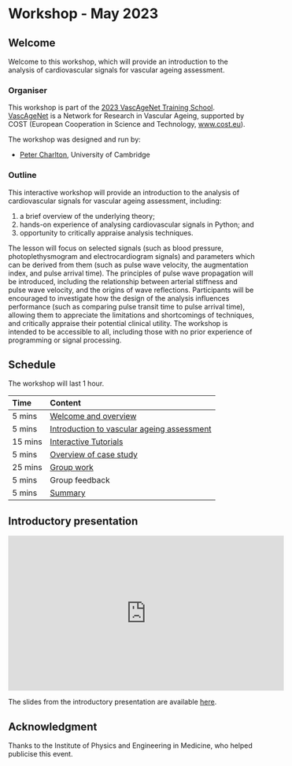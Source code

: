 # Workshop - May 2023

## Welcome

Welcome to this workshop, which will provide an introduction to the analysis of cardiovascular signals for vascular ageing assessment.

### Organiser

This workshop is part of the [2023 VascAgeNet Training School](https://vascagenet.eu/training-schools). [VascAgeNet](https://vascagenet.eu/) is a 
Network for Research in Vascular Ageing, supported by COST (European Cooperation in Science and Technology, www.cost.eu).

The workshop was designed and run by:
- [Peter Charlton](https://peterhcharlton.github.io/), University of Cambridge

### Outline

This interactive workshop will provide an introduction to the analysis of cardiovascular signals for vascular ageing assessment, including: 
1. a brief overview of the underlying theory;
2. hands-on experience of analysing cardiovascular signals in Python; and
3. opportunity to critically appraise analysis techniques.

The lesson will focus on selected signals (such as blood pressure, photoplethysmogram and electrocardiogram signals) and parameters which can be derived from them (such as pulse wave velocity, the augmentation index, and pulse arrival time). The principles of pulse wave propagation will be introduced, including the relationship between arterial stiffness and pulse wave velocity, and the origins of wave reflections. Participants will be encouraged to investigate how the design of the analysis influences performance (such as comparing pulse transit time to pulse arrival time), allowing them to appreciate the limitations and shortcomings of techniques, and critically appraise their potential clinical utility. The workshop is intended to be accessible to all, including those with no prior experience of programming or signal processing.

## Schedule

The workshop will last 1 hour.

| Time | Content |
| :--- | :--- |
| 5 mins | [Welcome and overview](../overview/workshop-2023-03) |
| 5 mins | [Introduction to vascular ageing assessment](../case-studies/vasc-age-intro) |
| 15 mins | [Interactive Tutorials](../tutorials) |
| 5 mins | [Overview of case study](../case-studies/vasc-age-example) |
| 25 mins | [Group work](../case-studies) |
| 5 mins | Group feedback |
| 5 mins | [Summary](../summary) |

## Introductory presentation

<iframe width="560" height="315" src="https://www.youtube.com/embed/MANsp-qoCgg" title="YouTube video player" frameborder="0" allow="accelerometer; autoplay; clipboard-write; encrypted-media; gyroscope; picture-in-picture; web-share" allowfullscreen></iframe>

The slides from the introductory presentation are available [here](https://doi.org/10.5281/zenodo.7734870).

## Acknowledgment

Thanks to the Institute of Physics and Engineering in Medicine, who helped publicise this event.